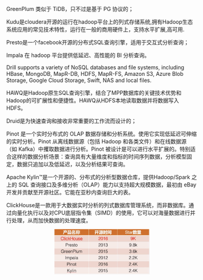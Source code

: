 GreenPlum 类似于 TiDB，只不过是基于 PG 协议的；

Kudu是cloudera开源的运行在hadoop平台上的列式存储系统,拥有Hadoop生态系统应用的常见技术特性，运行在一般的商用硬件上，支持水平扩展,高可用.

Presto是一个facebook开源的分布式SQL查询引擎，适用于交互式分析查询；

Impala 在 hadoop 平台提供低延迟、高性能的 BI 分析查询。

Drill supports a variety of NoSQL databases and file systems, including HBase, MongoDB, MapR-DB, HDFS, MapR-FS, Amazon S3, Azure Blob Storage, Google Cloud Storage, Swift, NAS and local files. 

HAWQ是Hadoop原生SQL查询引擎，结合了MPP数据库的关键技术优势和Hadoop的可扩展性和便捷性。HAWQ从HDFS本地读取数据并将数据写入HDFS。

Druid是为快速查询和接收非常重要的工作流而设计的；

Pinot 是一个实时分布式的 OLAP 数据存储和分析系统。使用它实现低延迟可伸缩的实时分析。Pinot 从离线数据源（包括 Hadoop 和各类文件）和在线数据源（如 Kafka）中攫取数据进行分析。Pinot 被设计是可以进行水平扩展的。特别适合这样的数据分析场景：查询具有大量维度和指标的时间序列数据，分析模型固定，数据只追加以及低延迟，以及分析结果可查询。

Apache Kylin™是一个开源的、分布式的分析型数据仓库，提供Hadoop/Spark 之上的 SQL 查询接口及多维分析（OLAP）能力以支持超大规模数据，最初由 eBay 开发并贡献至开源社区。它能在亚秒内查询巨大的表。

ClickHouse是一款用于大数据实时分析的列式数据库管理系统，而非数据库。通过向量化执行以及对CPU底层指令集（SIMD）的使用，它可以对海量数据进行并行处理，从而加快数据的处理速度。



<div align="center">
    <img src="../../zzzimg/hadoop/clickhouse比较.jpg" width="50%">
</div>